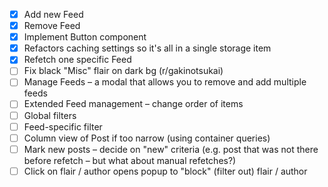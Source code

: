 - [x] Add new Feed
- [x] Remove Feed
- [x] Implement Button component
- [x] Refactors caching settings so it's all in a single storage item
- [x] Refetch one specific Feed
- [ ] Fix black "Misc" flair on dark bg (r/gakinotsukai)
- [ ] Manage Feeds – a modal that allows you to remove and add multiple feeds
- [ ] Extended Feed management – change order of items
- [ ] Global filters
- [ ] Feed-specific filter
- [ ] Column view of Post if too narrow (using container queries)
- [ ] Mark new posts – decide on "new" criteria (e.g. post that was not there before refetch – but what about manual refetches?)
- [ ] Click on flair / author opens popup to "block" (filter out) flair / author